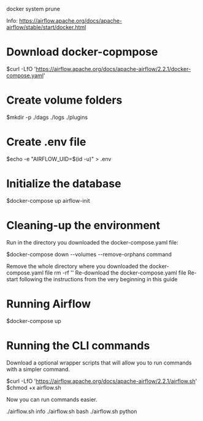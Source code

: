 docker system prune

Info:
https://airflow.apache.org/docs/apache-airflow/stable/start/docker.html

# Download docker-copmpose
$curl -LfO 'https://airflow.apache.org/docs/apache-airflow/2.2.1/docker-compose.yaml'

# Create volume folders
$mkdir -p ./dags ./logs ./plugins

# Create .env file
$echo -e "AIRFLOW_UID=$(id -u)" > .env

# Initialize the database
$docker-compose up airflow-init

# Cleaning-up the environment
Run in the directory you downloaded the docker-compose.yaml file:

$docker-compose down --volumes --remove-orphans command 

Remove the whole directory where you downloaded the docker-compose.yaml file rm -rf '<DIRECTORY>'
Re-download the docker-compose.yaml file
Re-start following the instructions from the very beginning in this guide

# Running Airflow
$docker-compose up


# Running the CLI commands
Download a optional wrapper scripts that will allow you to run commands with a simpler command.

$curl -LfO 'https://airflow.apache.org/docs/apache-airflow/2.2.1/airflow.sh'
$chmod +x airflow.sh

Now you can run commands easier.

./airflow.sh info
./airflow.sh bash
./airflow.sh python